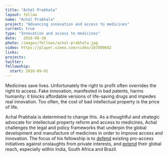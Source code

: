 ```yaml
---
title: "Achal Prabhala"
layout: fellow
name: "Achal Prabhala"
project: "Advancing innovation and access to medicines"
current: true
type: "Innovation and access to medicines"
date:   2016-08-30
photo: /images/fellows/achal-prabhala.jpg
video: https://player.vimeo.com/video/187809642
links:
projects:
twitter:
fellowship:
  start: 2016-09-01
---
```

Medicines save lives. Unfortunately the right to profit often overrides the right to access. Fake innovation, manifested in bad patents, harms humanity: it blocks affordable versions of life-saving drugs and impedes real innovation. Too often, the cost of bad intellectual property is the price of life.

Achal Prabhala is determined to change this. As a thoughtful and strategic advocate for intellectual property reform and access to medicines, Achal challenges the legal and policy frameworks that underpin the global development and manufacture of medicines in order to improve access and innovation. The focus of his fellowship is to [defend](http://blogs.wsj.com/indiarealtime/2015/03/19/inside-india-indias-fight-against-big-pharma-patents-is-a-just-war/) existing pro-access initiatives against onslaughts from private interests, and [extend](http://www.healthgap.org/op_ed_what_patent_reform_in_brazil_and_south_africa_can_mean) their global reach, especially within India, South Africa and Brazil.
